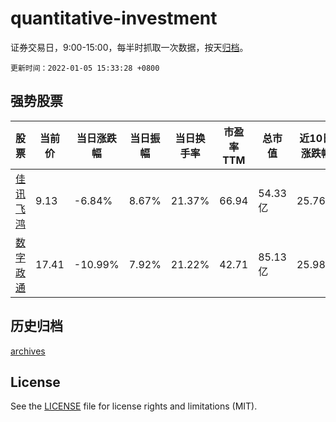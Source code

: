 # quantitative-investment

证券交易日，9:00-15:00，每半时抓取一次数据，按天[归档](archives)。

`更新时间：2022-01-05 15:33:28 +0800`

## 强势股票

|股票|当前价|当日涨跌幅|当日振幅|当日换手率|市盈率TTM|总市值|近10日涨跌幅|
|----|----|----|----|----|----|----|----|
|[佳讯飞鸿](https://xueqiu.com/S/SZ300213)|9.13|-6.84%|8.67%|21.37%|66.94|54.33亿|25.76%|
|[数字政通](https://xueqiu.com/S/SZ300075)|17.41|-10.99%|7.92%|21.22%|42.71|85.13亿|25.98%|

## 历史归档

[archives](archives)

## License

See the [LICENSE](LICENSE) file for license rights and limitations (MIT).